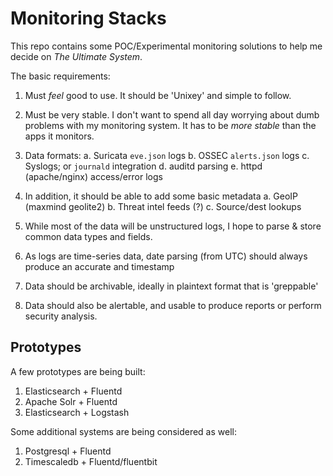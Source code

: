 # Monitoring Stacks

This repo contains some POC/Experimental monitoring solutions to help me decide on _The Ultimate System_. 

The basic requirements: 

1. Must _feel_ good to use. It should be 'Unixey' and simple to follow. 
2. Must be very stable. I don't want to spend all day worrying about dumb problems with my monitoring system. It has to be _more stable_ than the apps it monitors. 
3. Data formats: 
  a. Suricata `eve.json` logs
  b. OSSEC `alerts.json` logs
  c. Syslogs; or `journald` integration
  d. auditd parsing
  e. httpd (apache/nginx) access/error logs

4. In addition, it should be able to add some basic metadata
  a. GeoIP (maxmind geolite2)
  b. Threat intel feeds (?)
  c. Source/dest lookups

5. While most of the data will be unstructured logs, I hope to parse & store common data types and fields. 
6. As logs are time-series data, date parsing (from UTC) should always produce an accurate and timestamp
7. Data should be archivable, ideally in plaintext format that is 'greppable'
8. Data should also be alertable, and usable to produce reports or perform security analysis. 

## Prototypes

A few prototypes are being built: 

1. Elasticsearch + Fluentd
2. Apache Solr + Fluentd
3. Elasticsearch + Logstash

Some additional systems are being considered as well: 

1. Postgresql + Fluentd
2. Timescaledb + Fluentd/fluentbit

